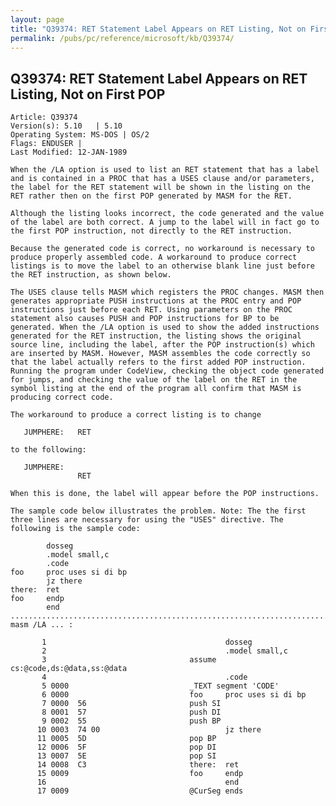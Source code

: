 ```yaml
---
layout: page
title: "Q39374: RET Statement Label Appears on RET Listing, Not on First POP"
permalink: /pubs/pc/reference/microsoft/kb/Q39374/
---
```


## Q39374: RET Statement Label Appears on RET Listing, Not on First POP

	Article: Q39374
	Version(s): 5.10   | 5.10
	Operating System: MS-DOS | OS/2
	Flags: ENDUSER |
	Last Modified: 12-JAN-1989
	
	When the /LA option is used to list an RET statement that has a label
	and is contained in a PROC that has a USES clause and/or parameters,
	the label for the RET statement will be shown in the listing on the
	RET rather then on the first POP generated by MASM for the RET.
	
	Although the listing looks incorrect, the code generated and the value
	of the label are both correct. A jump to the label will in fact go to
	the first POP instruction, not directly to the RET instruction.
	
	Because the generated code is correct, no workaround is necessary to
	produce properly assembled code. A workaround to produce correct
	listings is to move the label to an otherwise blank line just before
	the RET instruction, as shown below.
	
	The USES clause tells MASM which registers the PROC changes. MASM then
	generates appropriate PUSH instructions at the PROC entry and POP
	instructions just before each RET. Using parameters on the PROC
	statement also causes PUSH and POP instructions for BP to be
	generated. When the /LA option is used to show the added instructions
	generated for the RET instruction, the listing shows the original
	source line, including the label, after the POP instruction(s) which
	are inserted by MASM. However, MASM assembles the code correctly so
	that the label actually refers to the first added POP instruction.
	Running the program under CodeView, checking the object code generated
	for jumps, and checking the value of the label on the RET in the
	symbol listing at the end of the program all confirm that MASM is
	producing correct code.
	
	The workaround to produce a correct listing is to change
	
	   JUMPHERE:   RET
	
	to the following:
	
	   JUMPHERE:
	               RET
	
	When this is done, the label will appear before the POP instructions.
	
	The sample code below illustrates the problem. Note: The the first
	three lines are necessary for using the "USES" directive. The
	following is the sample code:
	
	        dosseg
	        .model small,c
	        .code
	foo     proc uses si di bp
	        jz there
	there:  ret
	foo     endp
	        end
	........................................................................
	masm /LA ... :
	
	       1                                        dosseg
	       2                                        .model small,c
	       3                                assume cs:@code,ds:@data,ss:@data
	       4                                        .code
	       5 0000                           _TEXT segment 'CODE'
	       6 0000                           foo     proc uses si di bp
	       7 0000  56                       push SI
	       8 0001  57                       push DI
	       9 0002  55                       push BP
	      10 0003  74 00                            jz there
	      11 0005  5D                       pop BP
	      12 0006  5F                       pop DI
	      13 0007  5E                       pop SI
	      14 0008  C3                       there:  ret
	      15 0009                           foo     endp
	      16                                        end
	      17 0009                           @CurSeg ends
